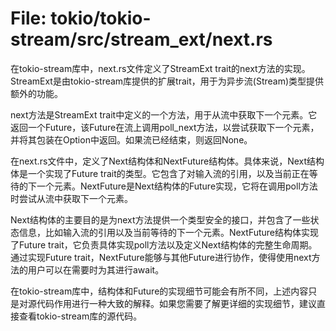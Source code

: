 # File: tokio/tokio-stream/src/stream_ext/next.rs

在tokio-stream库中，next.rs文件定义了StreamExt trait的next方法的实现。StreamExt是由tokio-stream库提供的扩展trait，用于为异步流(Stream)类型提供额外的功能。

next方法是StreamExt trait中定义的一个方法，用于从流中获取下一个元素。它返回一个Future，该Future在流上调用poll_next方法，以尝试获取下一个元素，并将其包装在Option中返回。如果流已经结束，则返回None。

在next.rs文件中，定义了Next结构体和NextFuture结构体。具体来说，Next结构体是一个实现了Future trait的类型。它包含了对输入流的引用，以及当前正在等待的下一个元素。NextFuture是Next结构体的Future实现，它将在调用poll方法时尝试从流中获取下一个元素。

Next结构体的主要目的是为next方法提供一个类型安全的接口，并包含了一些状态信息，比如输入流的引用以及当前等待的下一个元素。NextFuture结构体实现了Future trait，它负责具体实现poll方法以及定义Next结构体的完整生命周期。通过实现Future trait，NextFuture能够与其他Future进行协作，使得使用next方法的用户可以在需要时为其进行await。

在tokio-stream库中，结构体和Future的实现细节可能会有所不同，上述内容只是对源代码作用进行一种大致的解释。如果您需要了解更详细的实现细节，建议直接查看tokio-stream库的源代码。

